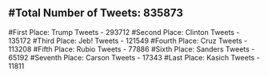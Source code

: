 #Total Number of Tweets: 835873 
---
#First Place: Trump Tweets - 293712
#Second Place: Clinton Tweets - 135172
#Third Place: Jeb! Tweets - 121549
#Fourth Place: Cruz Tweets - 113208
#Fifth Place: Rubio Tweets - 77886
#Sixth Place: Sanders Tweets - 65192
#Seventh Place: Carson Tweets - 17343
#Last Place: Kasich Tweets - 11811
